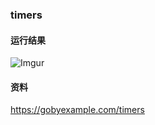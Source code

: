 ### timers

#### 运行结果
![Imgur](http://i.imgur.com/JqukeVd.png)

#### 资料
https://gobyexample.com/timers